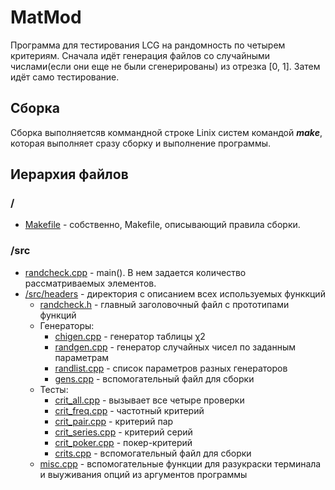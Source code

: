 # MatMod

Программа для тестирования LCG на рандомность по четырем критериям. 
Сначала идёт генерация файлов со случайными числами(если они еще не были сгенерированы) из отрезка [0, 1].
Затем идёт само тестирование.

## Сборка

Сборка выполняетсяв коммандной строке Linix систем командой ***make***, которая выполняет сразу сборку и выполнение программы.

## Иерархия файлов

### /

* [Makefile](https://github.com/maxim1317/MatMod/blob/master/RandCheck/Makefile) - собственно, Makefile, описывающий правила сборки.

### /src

* [randcheck.cpp](https://github.com/maxim1317/MatMod/blob/master/RandCheck/src/randcheck.cpp) - main(). В нем задается количество рассматриваемых элементов.
* [/src/headers](https://github.com/maxim1317/MatMod/blob/master/RandCheck/src/headers/) - директория с описанием всех используемых функкций
  * [randcheck.h](https://github.com/maxim1317/MatMod/blob/master/RandCheck/src/headers/randcheck.h) - главный заголовочный файл с прототипами функций
  * Генераторы:
    * [chigen.cpp](https://github.com/maxim1317/MatMod/blob/master/RandCheck/src/headers/chigen.cpp) - генератор таблицы  χ2
    * [randgen.cpp](https://github.com/maxim1317/MatMod/blob/master/RandCheck/src/headers/randgen.cpp) - генератор случайных чисел по заданным параметрам
    * [randlist.cpp](https://github.com/maxim1317/MatMod/blob/master/RandCheck/src/headers/randlist.cpp) - список параметров разных генераторов
    * [gens.cpp](https://github.com/maxim1317/MatMod/blob/master/RandCheck/src/headers/gens.cpp) - вспомогательный файл для сборки
  * Тесты:
    * [crit_all.cpp](https://github.com/maxim1317/MatMod/blob/master/RandCheck/src/headers/crit_all.cpp) - вызывает все четыре проверки
    * [crit_freq.cpp](https://github.com/maxim1317/MatMod/blob/master/RandCheck/src/headers/crit_freq.cpp) - частотный критерий
    * [crit_pair.cpp](https://github.com/maxim1317/MatMod/blob/master/RandCheck/src/headers/crit_pair.cpp) - критерий пар
    * [crit_series.cpp](https://github.com/maxim1317/MatMod/blob/master/RandCheck/src/headers/crit_series.cpp) - критерий серий
    * [crit_poker.cpp](https://github.com/maxim1317/MatMod/blob/master/RandCheck/src/headers/crit_poker.cpp) - покер-критерий
    * [crits.cpp](https://github.com/maxim1317/MatMod/blob/master/RandCheck/src/headers/crits.cpp) - вспомогательный файл для сборки
  * [misc.cpp](https://github.com/maxim1317/MatMod/blob/master/RandCheck/src/headers/misc.cpp) - вспомогательные функции для разукраски терминала и выуживания опций из аргументов программы
